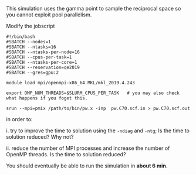 This simulation uses the gamma point to sample the reciprocal space so you cannot exploit pool parallelism.

Modify the jobscript

    #!/bin/bash
    #SBATCH --nodes=1
    #SBATCH --ntasks=16
    #SBATCH --ntasks-per-node=16
    #SBATCH --cpus-per-task=1
    #SBATCH --ntasks-per-core=1
    #SBATCH --reservation=qe2019
    #SBATCH --gres=gpu:2
    
    module load mpi/openmpi-x86_64 MKL/mkl_2019.4.243
    
    export OMP_NUM_THREADS=$SLURM_CPUS_PER_TASK   # you may also check what happens if you foget this.
    
    srun --mpi=pmix /path/to/bin/pw.x -inp  pw.C70.scf.in > pw.C70.scf.out

in order to:

i. try to improve the time to solution using the `-ndiag` and `-ntg`; Is the time to solution reduced? Why not?

ii. reduce the number of MPI processes and increase the number of OpenMP threads. Is the time to solution reduced?

You should eventually be able to run the simulation in **about 6 min**.
